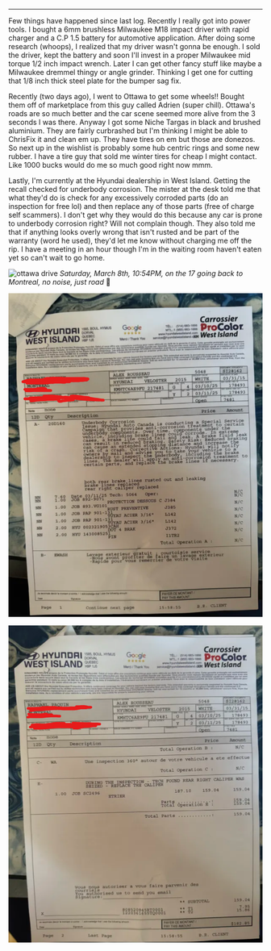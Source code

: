 
---


Few things have happened since last log. Recently I really got into power tools. I bought a 6mm brushless Milwaukee M18 impact driver with rapid charger and a C.P 1.5 battery for automotive application. After doing some research (whoops), I realized that my driver wasn't gonna be enough. I sold the driver, kept the battery and soon I'll invest in a proper Milwaukee mid torque 1/2 inch impact wrench. Later I can get other fancy stuff like maybe a Milwaukee dremmel thingy or angle grinder. Thinking I get one for cutting that 1/8 inch thick steel plate for the bumper sag fix. 

Recently (two days ago), I went to Ottawa to get some wheels!! Bought them off of marketplace from this guy called Adrien (super chill). Ottawa's roads are so much better and the car scene seemed more alive from the 3 seconds I was there. Anyway I got some Niche Targas in black and brushed aluminium. They are fairly curbrashed but I'm thinking I might be able to ChrisFix it and clean em up. They have tires on em but those are donezos. So next up in the wishlist is probably some hub centric rings and some new rubber. I have a tire guy that sold me winter tires for cheap I might contact. Like 1000 bucks would do me so much good right now mmm. 

Lastly, I'm currently at the Hyundai dealership in West Island. Getting the recall checked for underbody corrosion. The mister at the desk told me that what they'd do is check for any excessively corroded parts (do an inspection for free lol) and then replace any of those parts (free of charge self scammers). I don't get why they would do this because any car is prone to underbody corrosion right? Will not complain though. They also told me that if anything looks overly wrong that isn't rusted and be part of the warranty (word he used), they'd let me know without charging me off the rip. I have a meeting in an hour though I'm in the waiting room haven't eaten yet so can't wait to go home.

![ottawa drive](../../IMAGES/IMG_1421.jpg)
*Saturday, March 8th, 10:54PM, on the 17 going back to Montreal, no noise, just road* 🌌

![](../../IMAGES/FirstPageReceipt_20250310.png)

![](../../IMAGES/2ndPage_Receipt_20250310.png)
